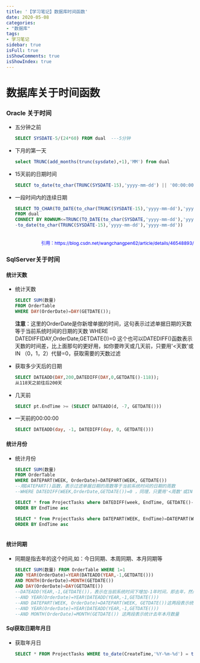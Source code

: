 ```yaml
---
title: '【学习笔记】数据库时间函数'
date: 2020-05-08
categories:
- "数据库"
tags:
- 学习笔记
sidebar: true
isFull: true
isShowComments: true
isShowIndex: true
---
```


# 数据库关于时间函数
 ### Oracle 关于时间
  - 五分钟之前
    ```sql
    SELECT SYSDATE-5/(24*60) FROM dual  ---5分钟
    ```
 
  - 下月的第一天
    ```sql
    select TRUNC(add_months(trunc(sysdate),+1),'MM') from dual
    ```
 
  - 15天前的日期时间
    ```sql
    SELECT to_date(to_char(TRUNC(SYSDATE-15),'yyyy-mm-dd') || '00:00:00','yyyy-mm-dd hh24:mi:ss') FROM DUAL;
    ```
 
  - 一段时间内的连续日期
    ```sql
    SELECT TO_CHAR(TO_DATE(to_char(TRUNC(SYSDATE-15),'yyyy-mm-dd'),'yyyy-mm-dd')+ROWNUM,'yyyy-mm-dd') asdaylist
    FROM dual
    CONNECT BY ROWNUM<=TRUNC(TO_DATE(to_char(SYSDATE,'yyyy-mm-dd'),'yyyy-mm-dd')
    -to_date(to_char(TRUNC(SYSDATE-15),'yyyy-mm-dd'),'yyyy-mm-dd'))
    ```
  <br>
  <span style="float:right;font-size:12px;color:blue">引用：https://blog.csdn.net/wangchangpen62/article/details/46548893/</span>
  <br>
 
  ### SqlServer关于时间
  #### 统计天数

  - 统计天数
    ```sql
    SELECT SUM(数量)
    FROM OrderTable
    WHERE DAY(OrderDate)=DAY(GETDATE());
    ```
    **注意**：这里的OrderDate是你新增单据的时间，这句表示过滤单据日期的天数等于当前系统时间的日期的天数
    WHERE DATEDIFF(DAY,OrderDate,GETDATE())=0 这个也可以DATEDIFF()函数表示天数的时间差，比上面那句的更好用，如你要昨天或几天前，只要用'<天数'或IN （0，1，2）代替=0，获取需要的天数过滤
 
  - 获取多少天后的日期
    ```sql
    SELECT DATEADD(DAY,200,DATEDIFF(DAY,0,GETDATE()-118));
    从118天之前往后200天
    ```
 
  - 几天前
    ```sql
    SELECT pt.EndTime >= (SELECT DATEADD(d, -7, GETDATE()))
    ```
 
  - 一天前的00:00:00
    ```sql
    SELECT DATEADD(day, -1, DATEDIFF(day, 0, GETDATE()))
    ```
 
  #### 统计月份
  - 统计月份
    ```sql
    SELECT SUM(数量)
    FROM OrderTable
    WHERE DATEPART(WEEK, OrderDate)=DATEPART(WEEK, GETDATE())
    --用DATEPART()函数，表示过滤单据日期的周数等于当前系统时间的日期的周数
    --WHERE DATEDIFF(WEEK,OrderDate,GETDATE())=0 ，同理，只要用'<周数'或IN（0，1，2）代替=0，过滤需要的周数
    
    SELECT * from ProjectTasks where DATEDIFF(week, EndTime, GETDATE()-7)=0 
    ORDER BY EndTime asc
    
    SELECT * from ProjectTasks where DATEPART(WEEK, EndTime)=DATEPART(WEEK, GETDATE()-7) 
    ORDER BY EndTime asc
       
    ```
 
  #### 统计同期
  
  - 同期是指去年的这个时间,如：今日同期、本周同期、本月同期等
    ```sql
    SELECT SUM(数量) FROM OrderTable WHERE 1=1
    AND YEAR(OrderDate)=YEAR(DATEADD(YEAR,-1,GETDATE()))
    AND MONTH(OrderDate)=MONTH(GETDATE())
    AND DAY(OrderDate)=DAY(GETDATE())
    --DATEADD(YEAR,-1,GETDATE())，表示在当前系统时间下增加-1年时间，即去年，然后根据月份和天数确定去年今日的时间，如2017-12-01的同期为2016-12-01
    --AND YEAR(OrderDate)=YEAR(DATEADD(YEAR,-1,GETDATE()))
    --AND DATEPART(WEEK, OrderDate)=DATEPART(WEEK, GETDATE())这两段表示统计去年本周数量
    --AND YEAR(OrderDate)=YEAR(DATEADD(YEAR,-1,GETDATE()))
    --AND MONTH(OrderDate)=MONTH(GETDATE()) 这两段表示统计去年本月数量
    ```
 
  #### Sql获取日期年月日
  - 获取年月日
    ```sql
    SELECT * FROM ProjectTasks WHERE to_date(CreateTime,'%Y-%m-%d') = to_date(now(),'%Y-%m-%d')
    ```